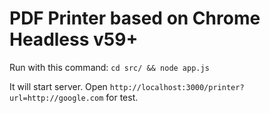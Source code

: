 # PDF Printer based on Chrome Headless v59+

Run with this command: ```cd src/ && node app.js```

It will start server. Open ```http://localhost:3000/printer?url=http://google.com``` for test.
